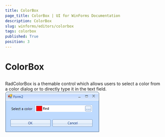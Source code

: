 ```yaml
---
title: ColorBox
page_title: ColorBox | UI for WinForms Documentation
description: ColorBox
slug: winforms/editors/colorbox
tags: colorbox
published: True
position: 3
---
```


# ColorBox



## 

RadColorBox is a themable control which allows users to select a 
        color from a color dialog or to directly type it in the text field.
      ![editors-color-box-overview 001](images/editors-color-box-overview001.png)
